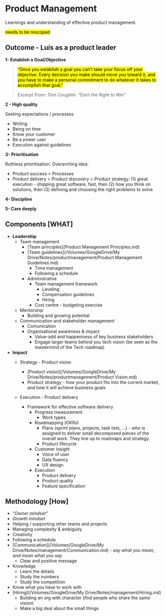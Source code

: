 # Product Management

Learnings and understanding of effective product management.

<mark> needs to be rescoped </mark>

## Outcome - Luís as a product leader

**1- Establish a Goal/Objective**

>  <mark> “Once you establish a goal you can’t take your focus off your objective. Every decision you make should move you toward it, and you have to make a personal commitment to do whatever it takes to accomplish that goal.” </mark>
> 
>*Excerpt From: Tom Coughlin. “Earn the Right to Win”*

**2 - High quality**

Seeting expectations / processes

* Writing
* Being on time
* Know your customer
* Be a power user
* Execution against guidelines

**3- Prioritisation**

Ruthless prioritisation. Overarching idea:

* Product success > Processes
* Product delivery > Product discovery > Product strategy: (1) great execution - shipping great software, fast, then (2) how you think on solutions, then (3) defining and choosing the right problems to solve

**4- Discipline**

**5- Care deeply**

## Components [WHAT]

* **Leadership**
  * Team management
    * [Team principles](Product Management Principles.md)
    * [Team guidelines](/Volumes/GoogleDrive/My Drive/Notes/productmanagement/Product Management Guidelines.md)
      * Time management
      * Following a schedule
    * Administrative
      * Team management framework
        * Leveling
        * Compensation guidelines
        * Hiring
      * Cost centre - budgeting exercise
  * Mentorship
    * Building and growing potential
  * Communication and stakeholder management
    * Comunication
    * Organisational awareness & impact
      * Value-add and happeniness of key business stakeholders
      * Engage larger teams behind you tech vision (be seen as the mastermind of the Tech roadmap)
* **Impact**
  * Strategy - Product vision
    * [Product vision](/Volumes/GoogleDrive/My Drive/Notes/productmanagement/Product Vision.md)
    * Product strategy - *how* your product fits into the current market, and how it will achieve business goals
  * Execution - Product delivery

    * Framework for effective software delivery
      * Progress measurement
        * Work types
      * Roadmapping (OKRs)
        * Plans (sprint plans, projects, task lists, ...) - *who* is assigned to deliver small decomposed pieces of the overall work. They line up to roadmaps and strategy.
        * Product lifecycle
      * Customer insight
        * Voice of user
        * Data fluency
        * UX design
      * Execution
        * Product delivery
        * Product quality
        * Feature specification

## Methodology [How]

* *"Owner mindset"*
* *Growth mindset*
* Helping / supporting other teams and projects
* Managing complexity & ambiguity
* Creativity
* Following a schedule
* [Communication](/Volumes/GoogleDrive/My Drive/Notes/management/Communication.md) - *say what you mean, and mean what you say*
  * Clear and positive message
* Knowledge
  * Learn the details
  * Study the numbers
  * Study the competition
* Know what you have to work with
* [Hiring](/Volumes/GoogleDrive/My Drive/Notes/management/Hiring.md)
  * Building an org with character (find people who share the same vision)
  * Make a big deal about the small things

